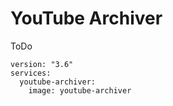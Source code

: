 # YouTube Archiver

ToDo

```
version: "3.6"
services:
  youtube-archiver:
    image: youtube-archiver
```
